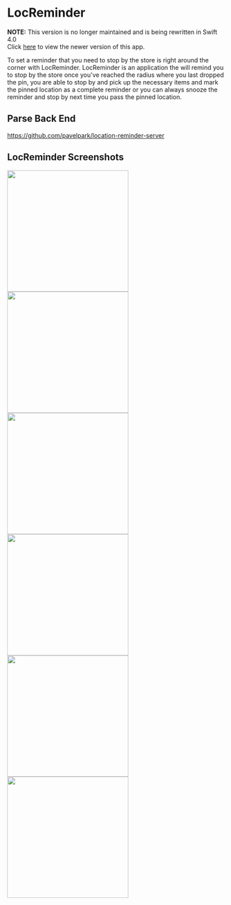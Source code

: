 # LocReminder

**NOTE:** This version is no longer maintained and is being rewritten in Swift 4.0  
Click [here](https://github.com/pavelpark/LocReminder) to view the newer version of this app.

To set a reminder that you need to stop by the store is right around the corner with LocReminder. 
LocReminder is an application the will remind you to stop by the store once you've reached the radius where you last dropped the pin, you are able to stop by and pick up the necessary items and mark the pinned location as a complete reminder or you can always snooze the reminder and stop by next time you pass the pinned location.


## Parse Back End 
https://github.com/pavelpark/location-reminder-server

## LocReminder Screenshots

<img src="https://user-images.githubusercontent.com/22119101/29585133-ed3dd96e-873a-11e7-88b4-65eed62b8677.jpeg" width="280">       <img src="https://user-images.githubusercontent.com/22119101/29953932-cda715c0-8e88-11e7-9434-8c8eaa7a86e5.PNG" width="280">  <img src="https://user-images.githubusercontent.com/22119101/29953947-ea2c151a-8e88-11e7-8833-59e464534cfa.PNG" width="280">
<img src="https://user-images.githubusercontent.com/22119101/29953958-f812bf80-8e88-11e7-8e81-856292c0134c.PNG" width="280"> <img src="https://user-images.githubusercontent.com/22119101/29953977-1acc7d04-8e89-11e7-81a8-9c35b1f4ce49.PNG" width="280"> <img src="https://user-images.githubusercontent.com/22119101/29953985-2d5669e4-8e89-11e7-9f86-edd4fabf0e2c.PNG" width="280">
